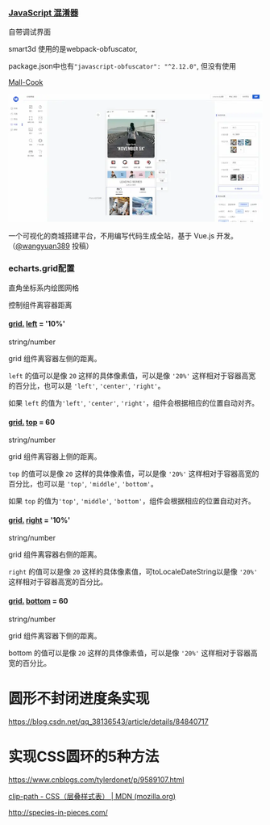 ### [JavaScript 混淆器](https://obfuscator.io/)

自带调试界面

smart3d 使用的是webpack-obfuscator, 

package.json中也有`"javascript-obfuscator": "^2.12.0"`, 但没有使用





[Mall-Cook](https://github.com/wangyuan389/mall-cook)

![img](./imgs/bg2021121601.webp)

一个可视化的商城搭建平台，不用编写代码生成全站，基于 Vue.js 开发。（[@wangyuan389](https://github.com/ruanyf/weekly/issues/2113) 投稿）





### echarts.grid配置

直角坐标系内绘图网格

控制组件离容器距离

#### [grid.](https://echarts.apache.org/zh/option.html#grid) [left](https://echarts.apache.org/zh/option.html#grid.left) = '10%'

string/number

grid 组件离容器左侧的距离。

`left` 的值可以是像 `20` 这样的具体像素值，可以是像 `'20%'` 这样相对于容器高宽的百分比，也可以是 `'left'`, `'center'`, `'right'`。

如果 `left` 的值为`'left'`, `'center'`, `'right'`，组件会根据相应的位置自动对齐。

#### [grid.](https://echarts.apache.org/zh/option.html#grid) [top](https://echarts.apache.org/zh/option.html#grid.top) = 60

string/number

grid 组件离容器上侧的距离。

`top` 的值可以是像 `20` 这样的具体像素值，可以是像 `'20%'` 这样相对于容器高宽的百分比，也可以是 `'top'`, `'middle'`, `'bottom'`。

如果 `top` 的值为`'top'`, `'middle'`, `'bottom'`，组件会根据相应的位置自动对齐。

#### [grid.](https://echarts.apache.org/zh/option.html#grid) [right](https://echarts.apache.org/zh/option.html#grid.right) = '10%'

string/number

grid 组件离容器右侧的距离。

`right` 的值可以是像 `20` 这样的具体像素值，可toLocaleDateString以是像 `'20%'` 这样相对于容器高宽的百分比。

#### [grid.](https://echarts.apache.org/zh/option.html#grid) [bottom](https://echarts.apache.org/zh/option.html#grid.bottom) = 60

string/number

grid 组件离容器下侧的距离。

bottom 的值可以是像 `20` 这样的具体像素值，可以是像 `'20%'` 这样相对于容器高宽的百分比。





# 圆形不封闭进度条实现

https://blog.csdn.net/qq_38136543/article/details/84840717





# 实现CSS圆环的5种方法

https://www.cnblogs.com/tylerdonet/p/9589107.html





[clip-path - CSS（层叠样式表） | MDN (mozilla.org)](https://developer.mozilla.org/zh-CN/docs/Web/CSS/clip-path)



http://species-in-pieces.com/
